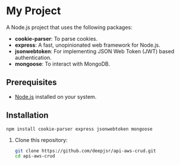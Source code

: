 # My Project

A Node.js project that uses the following packages:

- **cookie-parser**: To parse cookies.
- **express**: A fast, unopinionated web framework for Node.js.
- **jsonwebtoken**: For implementing JSON Web Token (JWT) based authentication.
- **mongoose**: To interact with MongoDB.

## Prerequisites

- [Node.js](https://nodejs.org/) installed on your system.

## Installation

```
npm install cookie-parser express jsonwebtoken mongoose

```

1. Clone this repository:

   ```bash
   git clone https://github.com/deepjsr/api-aws-crud.git
   cd api-aws-crud
   ```
